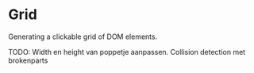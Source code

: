 # Grid

Generating a clickable grid of DOM elements.

TODO:
Width en height van poppetje aanpassen.
Collision detection met brokenparts
